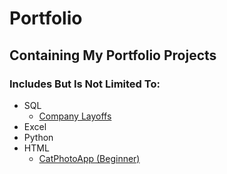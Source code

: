 # Portfolio
 ## Containing My Portfolio Projects
 ### Includes But Is Not Limited To:
 - SQL
    - [Company Layoffs](https://github.com/ChangHwah/Portfolio/tree/main/Data%20Cleaning)
 - Excel
 - Python
 - HTML
    - [CatPhotoApp (Beginner)]()
